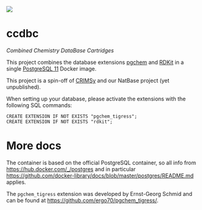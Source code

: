 [![](https://img.shields.io/docker/cloud/build/ipbhalle/ccdbc.svg)](https://hub.docker.com/r/ipbhalle/ccdbc/builds/)

# ccdbc
_Combined Chemistry DataBase Cartridges_

This project combines the database extensions [pgchem](https://github.com/ergo70/pgchem_tigress) and [RDKit](https://github.com/rdkit/rdkit) in a single [PostgreSQL 11](https://www.postgresql.org/) Docker image.

This project is a spin-off of [CRIMSy](https://github.com/ipb-halle/CRIMSy) and our NatBase project (yet unpublished).

When setting up your database, please activate the extensions with the following SQL commands:

    CREATE EXTENSION IF NOT EXISTS "pgchem_tigress";
    CREATE EXTENSION IF NOT EXISTS "rdkit";
    
# More docs

The container is based on the official PostgreSQL container, so all info from https://hub.docker.com/_/postgres and in particular https://github.com/docker-library/docs/blob/master/postgres/README.md applies.

The `pgchem_tigress` extension was developed by Ernst-Georg Schmid
and can be found at https://github.com/ergo70/pgchem_tigress/.
